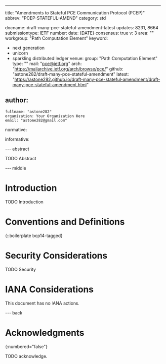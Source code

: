 ---
title: "Amendments to Stateful PCE Communication Protocol (PCEP)"
abbrev: "PCEP-STATEFUL-AMEND"
category: std

docname: draft-many-pce-stateful-amendment-latest
updates: 8231, 8664
submissiontype: IETF
number:
date: {DATE}
consensus: true
v: 3
area: ""
workgroup: "Path Computation Element"
keyword:
 - next generation
 - unicorn
 - sparkling distributed ledger
venue:
  group: "Path Computation Element"
  type: ""
  mail: "pce@ietf.org"
  arch: "https://mailarchive.ietf.org/arch/browse/pce/"
  github: "astone282/draft-many-pce-stateful-amendment"
  latest: "https://astone282.github.io/draft-many-pce-stateful-amendment/draft-many-pce-stateful-amendment.html"

author:
 -
    fullname: "astone282"
    organization: Your Organization Here
    email: "astone282@gmail.com"

normative:

informative:


--- abstract

TODO Abstract


--- middle

# Introduction

TODO Introduction


# Conventions and Definitions

{::boilerplate bcp14-tagged}


# Security Considerations

TODO Security


# IANA Considerations

This document has no IANA actions.


--- back

# Acknowledgments
{:numbered="false"}

TODO acknowledge.
